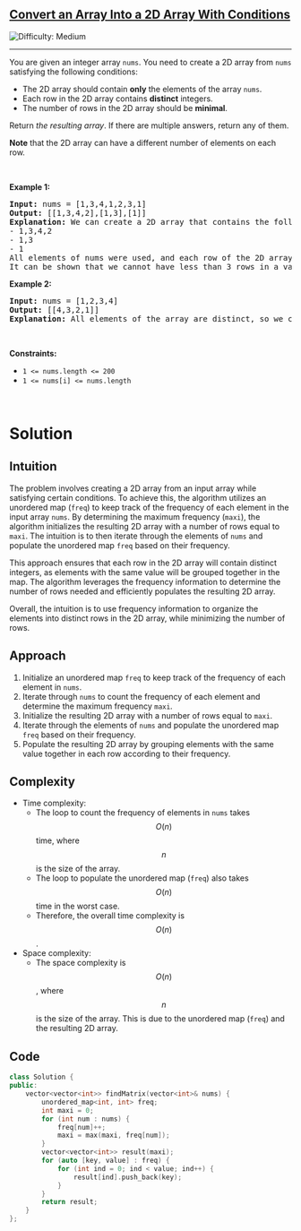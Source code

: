 <h2><a href="https://leetcode.com/problems/convert-an-array-into-a-2d-array-with-conditions">Convert an Array Into a 2D Array With Conditions</a></h2> <img src='https://img.shields.io/badge/Difficulty-Medium-orange' alt='Difficulty: Medium' /><hr><p>You are given an integer array <code>nums</code>. You need to create a 2D array from <code>nums</code> satisfying the following conditions:</p>

<ul>
	<li>The 2D array should contain <strong>only</strong> the elements of the array <code>nums</code>.</li>
	<li>Each row in the 2D array contains <strong>distinct</strong> integers.</li>
	<li>The number of rows in the 2D array should be <strong>minimal</strong>.</li>
</ul>

<p>Return <em>the resulting array</em>. If there are multiple answers, return any of them.</p>

<p><strong>Note</strong> that the 2D array can have a different number of elements on each row.</p>

<p>&nbsp;</p>
<p><strong class="example">Example 1:</strong></p>

<pre>
<strong>Input:</strong> nums = [1,3,4,1,2,3,1]
<strong>Output:</strong> [[1,3,4,2],[1,3],[1]]
<strong>Explanation:</strong> We can create a 2D array that contains the following rows:
- 1,3,4,2
- 1,3
- 1
All elements of nums were used, and each row of the 2D array contains distinct integers, so it is a valid answer.
It can be shown that we cannot have less than 3 rows in a valid array.</pre>

<p><strong class="example">Example 2:</strong></p>

<pre>
<strong>Input:</strong> nums = [1,2,3,4]
<strong>Output:</strong> [[4,3,2,1]]
<strong>Explanation:</strong> All elements of the array are distinct, so we can keep all of them in the first row of the 2D array.
</pre>

<p>&nbsp;</p>
<p><strong>Constraints:</strong></p>

<ul>
	<li><code>1 &lt;= nums.length &lt;= 200</code></li>
	<li><code>1 &lt;= nums[i] &lt;= nums.length</code></li>
</ul>

<br>

# Solution

## Intuition
The problem involves creating a 2D array from an input array while satisfying certain conditions. To achieve this, the algorithm utilizes an unordered map (`freq`) to keep track of the frequency of each element in the input array `nums`. By determining the maximum frequency (`maxi`), the algorithm initializes the resulting 2D array with a number of rows equal to `maxi`. The intuition is to then iterate through the elements of `nums` and populate the unordered map `freq` based on their frequency.

This approach ensures that each row in the 2D array will contain distinct integers, as elements with the same value will be grouped together in the map. The algorithm leverages the frequency information to determine the number of rows needed and efficiently populates the resulting 2D array.

Overall, the intuition is to use frequency information to organize the elements into distinct rows in the 2D array, while minimizing the number of rows.

## Approach
1. Initialize an unordered map `freq` to keep track of the frequency of each element in `nums`.
2. Iterate through `nums` to count the frequency of each element and determine the maximum frequency `maxi`.
3. Initialize the resulting 2D array with a number of rows equal to `maxi`.
4. Iterate through the elements of `nums` and populate the unordered map `freq` based on their frequency.
5. Populate the resulting 2D array by grouping elements with the same value together in each row according to their frequency.

## Complexity
- Time complexity:
  - The loop to count the frequency of elements in `nums` takes $$O(n)$$ time, where $$n$$ is the size of the array.
  - The loop to populate the unordered map (`freq`) also takes $$O(n)$$ time in the worst case.
  - Therefore, the overall time complexity is $$O(n)$$.
- Space complexity:
  - The space complexity is $$O(n)$$, where $$n$$ is the size of the array. This is due to the unordered map (`freq`) and the resulting 2D array.

## Code
```cpp
class Solution {
public:
    vector<vector<int>> findMatrix(vector<int>& nums) {
        unordered_map<int, int> freq;
        int maxi = 0;
        for (int num : nums) {
            freq[num]++;
            maxi = max(maxi, freq[num]);
        }
        vector<vector<int>> result(maxi);
        for (auto [key, value] : freq) {
            for (int ind = 0; ind < value; ind++) {
                result[ind].push_back(key);
            }
        }
        return result;
    }
};
```
